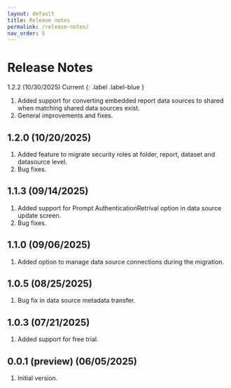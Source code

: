 ```yaml
---
layout: default
title: Release notes
permalink: /release-notes/
nav_order: 5
---
```


# Release Notes
1.2.2 (10/30/2025)
Current {: .label .label-blue }
1. Added support for converting embedded report data sources to shared when matching shared data sources exist.
2. General improvements and fixes.

## 1.2.0 (10/20/2025)
1. Added feature to migrate security roles at folder, report, dataset and datasource level.
2. Bug fixes.

## 1.1.3 (09/14/2025)
1. Added support for Prompt AuthenticationRetrival option in data source update screen.
2. Bug fixes.

## 1.1.0 (09/06/2025)
1. Added option to manage data source connections during the migration. 

## 1.0.5 (08/25/2025)
1. Bug fix in data source metadata transfer.

## 1.0.3 (07/21/2025)
1. Added support for free trial.

## 0.0.1 (preview) (06/05/2025)
1. Initial version.
